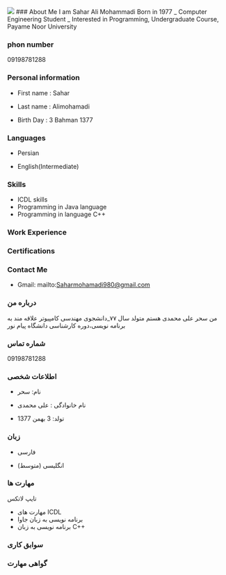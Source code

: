 
<img src="http://avatars3.githubusercontent.com/u/73536832?s=400&=c059e60c920897bc6230ef5e9bc41eecea381b84&v=4"/>
### About Me
I am Sahar Ali Mohammadi
Born in 1977 _ Computer Engineering Student _ Interested in Programming, Undergraduate Course, Payame Noor University

### phon number
09198781288

### Personal information
+ First name : Sahar

+ Last name : Alimohamadi

+ Birth Day : 3 Bahman 1377

### Languages
+ Persian

+ English(Intermediate)

### Skills
+ ICDL skills
+ Programming in Java language
+ Programming in language C++

 
 ### Work Experience

### Certifications

### Contact Me
- Gmail: mailto:Saharmohamadi980@gmail.com


### درباره من
من سحر علی محمدی هستم
 متولد سال ۷۷_دانشجوی مهندسی کامپیوتر علاقه مند به برنامه نویسی،دوره کارشناسی دانشگاه پیام نور

### شماره تماس 
09198781288

### اطلاعات شخصی
+ نام: سحر

+ نام خانوادگی : علی محمدی

+ تولد: 3 بهمن 1377

### زبان
+ فارسی

+ (انگلیسی  (متوسط

### مهارت ها
تایپ لاتکس
+ مهارت های ICDL
+ برنامه نویسی به زبان جاوا
+ برنامه نویسی به زبان C++
  
### سوابق کاری

### گواهی مهارت

